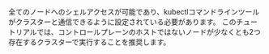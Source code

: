 全てのノードへのシェルアクセスが可能であり、kubectlコマンドラインツールがクラスターと通信できるように設定されている必要があります。
このチュートリアルでは、コントロールプレーンのホストではないノードが少なくとも2つ存在するクラスターで実行することを推奨します。
